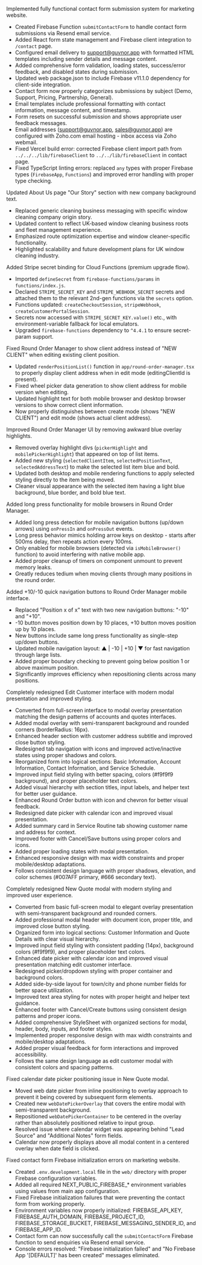 Implemented fully functional contact form submission system for marketing website.

- Created Firebase Function `submitContactForm` to handle contact form submissions via Resend email service.
- Added React form state management and Firebase client integration to `/contact` page.
- Configured email delivery to support@guvnor.app with formatted HTML templates including sender details and message content.
- Added comprehensive form validation, loading states, success/error feedback, and disabled states during submission.
- Updated web package.json to include Firebase v11.1.0 dependency for client-side integration.
- Contact form now properly categorizes submissions by subject (Demo, Support, Pricing, Partnership, General).
- Email templates include professional formatting with contact information, message content, and timestamp.
- Form resets on successful submission and shows appropriate user feedback messages.
- Email addresses (support@guvnor.app, sales@guvnor.app) are configured with Zoho.com email hosting - inbox access via Zoho webmail.
- Fixed Vercel build error: corrected Firebase client import path from `../../../lib/firebaseClient` to `../../lib/firebaseClient` in contact page.
- Fixed TypeScript linting errors: replaced `any` types with proper Firebase types (`FirebaseApp`, `Functions`) and improved error handling with proper type checking.

Updated About Us page "Our Story" section with new company background text.

- Replaced generic cleaning business messaging with specific window cleaning company origin story.
- Updated content to reflect UK-based window cleaning business roots and fleet management experience.
- Emphasized route optimization expertise and window cleaner-specific functionality.
- Highlighted scalability and future development plans for UK window cleaning industry.

Added Stripe secret binding for Cloud Functions (premium upgrade flow).

- Imported `defineSecret` from `firebase-functions/params` in `functions/index.js`.
- Declared `STRIPE_SECRET_KEY` and `STRIPE_WEBHOOK_SECRET` secrets and attached them to the relevant 2nd-gen functions via the `secrets` option.
- Functions updated: `createCheckoutSession`, `stripeWebhook`, `createCustomerPortalSession`.
- Secrets now accessed with `STRIPE_SECRET_KEY.value()` etc., with environment-variable fallback for local emulators.
- Upgraded `firebase-functions` dependency to `^4.4.1` to ensure secret-param support.

Fixed Round Order Manager to show client address instead of "NEW CLIENT" when editing existing client position.

- Updated `renderPositionList()` function in `app/round-order-manager.tsx` to properly display client address when in edit mode (editingClientId is present).
- Fixed wheel picker data generation to show client address for mobile version when editing.
- Updated highlight text for both mobile browser and desktop browser versions to show correct client information.
- Now properly distinguishes between create mode (shows "NEW CLIENT") and edit mode (shows actual client address).

Improved Round Order Manager UI by removing awkward blue overlay highlights.

- Removed overlay highlight divs (`pickerHighlight` and `mobilePickerHighlight`) that appeared on top of list items.
- Added new styling (`selectedClientItem`, `selectedPositionText`, `selectedAddressText`) to make the selected list item blue and bold.
- Updated both desktop and mobile rendering functions to apply selected styling directly to the item being moved.
- Cleaner visual appearance with the selected item having a light blue background, blue border, and bold blue text.

Added long press functionality for mobile browsers in Round Order Manager.

- Added long press detection for mobile navigation buttons (up/down arrows) using `onPressIn` and `onPressOut` events.
- Long press behavior mimics holding arrow keys on desktop - starts after 500ms delay, then repeats action every 100ms.
- Only enabled for mobile browsers (detected via `isMobileBrowser()` function) to avoid interfering with native mobile app.
- Added proper cleanup of timers on component unmount to prevent memory leaks.
- Greatly reduces tedium when moving clients through many positions in the round order.

Added +10/-10 quick navigation buttons to Round Order Manager mobile interface.

- Replaced "Position x of x" text with two new navigation buttons: "-10" and "+10".
- -10 button moves position down by 10 places, +10 button moves position up by 10 places.
- New buttons include same long press functionality as single-step up/down buttons.
- Updated mobile navigation layout: ▲ | -10 | +10 | ▼ for fast navigation through large lists.
- Added proper boundary checking to prevent going below position 1 or above maximum position.
- Significantly improves efficiency when repositioning clients across many positions.

Completely redesigned Edit Customer interface with modern modal presentation and improved styling.

- Converted from full-screen interface to modal overlay presentation matching the design patterns of accounts and quotes interfaces.
- Added modal overlay with semi-transparent background and rounded corners (borderRadius: 16px).
- Enhanced header section with customer address subtitle and improved close button styling.
- Redesigned tab navigation with icons and improved active/inactive states using proper shadows and colors.
- Reorganized form into logical sections: Basic Information, Account Information, Contact Information, and Service Schedule.
- Improved input field styling with better spacing, colors (#f9f9f9 background), and proper placeholder text colors.
- Added visual hierarchy with section titles, input labels, and helper text for better user guidance.
- Enhanced Round Order button with icon and chevron for better visual feedback.
- Redesigned date picker with calendar icon and improved visual presentation.
- Added summary card in Service Routine tab showing customer name and address for context.
- Improved footer with Cancel/Save buttons using proper colors and icons.
- Added proper loading states with modal presentation.
- Enhanced responsive design with max width constraints and proper mobile/desktop adaptations.
- Follows consistent design language with proper shadows, elevation, and color schemes (#007AFF primary, #666 secondary text).

Completely redesigned New Quote modal with modern styling and improved user experience.

- Converted from basic full-screen modal to elegant overlay presentation with semi-transparent background and rounded corners.
- Added professional modal header with document icon, proper title, and improved close button styling.
- Organized form into logical sections: Customer Information and Quote Details with clear visual hierarchy.
- Improved input field styling with consistent padding (14px), background colors (#f9f9f9), and proper placeholder text colors.
- Enhanced date picker with calendar icon and improved visual presentation matching edit customer interface.
- Redesigned picker/dropdown styling with proper container and background colors.
- Added side-by-side layout for town/city and phone number fields for better space utilization.
- Improved text area styling for notes with proper height and helper text guidance.
- Enhanced footer with Cancel/Create buttons using consistent design patterns and proper icons.
- Added comprehensive StyleSheet with organized sections for modal, header, body, inputs, and footer styles.
- Implemented proper responsive design with max width constraints and mobile/desktop adaptations.
- Added proper visual feedback for form interactions and improved accessibility.
- Follows the same design language as edit customer modal with consistent colors and spacing patterns.

Fixed calendar date picker positioning issue in New Quote modal.

- Moved web date picker from inline positioning to overlay approach to prevent it being covered by subsequent form elements.
- Created new `webDatePickerOverlay` that covers the entire modal with semi-transparent background.
- Repositioned `webDatePickerContainer` to be centered in the overlay rather than absolutely positioned relative to input group.
- Resolved issue where calendar widget was appearing behind "Lead Source" and "Additional Notes" form fields.
- Calendar now properly displays above all modal content in a centered overlay when date field is clicked. 

Fixed contact form Firebase initialization errors on marketing website.

- Created `.env.development.local` file in the `web/` directory with proper Firebase configuration variables.
- Added all required NEXT_PUBLIC_FIREBASE_* environment variables using values from main app configuration.
- Fixed Firebase initialization failures that were preventing the contact form from working properly.
- Environment variables now properly initialized: FIREBASE_API_KEY, FIREBASE_AUTH_DOMAIN, FIREBASE_PROJECT_ID, FIREBASE_STORAGE_BUCKET, FIREBASE_MESSAGING_SENDER_ID, and FIREBASE_APP_ID.
- Contact form can now successfully call the `submitContactForm` Firebase function to send enquiries via Resend email service.
- Console errors resolved: "Firebase initialization failed" and "No Firebase App '[DEFAULT]' has been created" messages eliminated. 